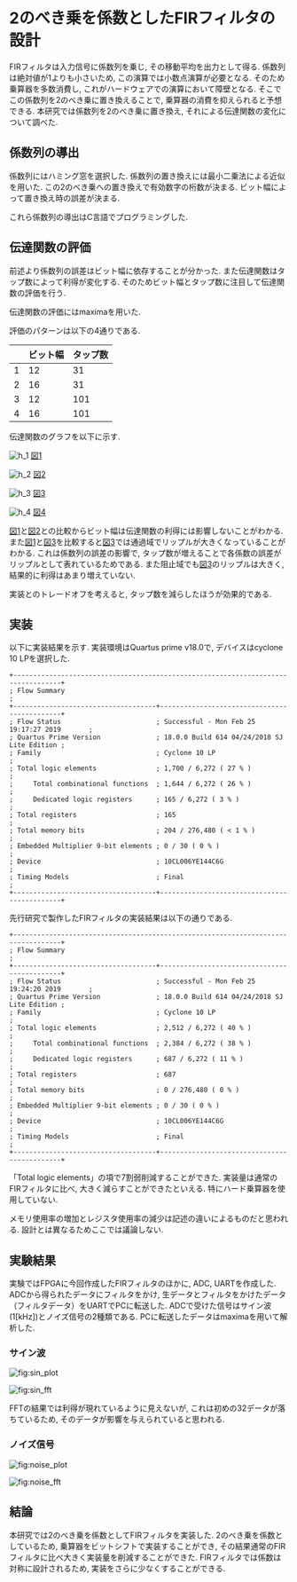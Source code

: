 # 2のべき乗を係数としたFIRフィルタの設計

FIRフィルタは入力信号に係数列を乗じ, その移動平均を出力として得る. 係数列は絶対値が1よりも小さいため, この演算では小数点演算が必要となる. そのため乗算器を多数消費し, これがハードウェアでの演算において障壁となる. そこでこの係数列を2のべき乗に置き換えることで, 乗算器の消費を抑えられると予想できる. 本研究では係数列を2のべき乗に置き換え, それによる伝達関数の変化について調べた.

## 係数列の導出

係数列にはハミング窓を選択した. 係数列の置き換えには最小二乗法による近似を用いた. この2のべき乗への置き換えで有効数字の桁数が決まる. ビット幅によって置き換え時の誤差が決まる.

これら係数列の導出はC言語でプログラミングした.

## 伝達関数の評価

前述より係数列の誤差はビット幅に依存することが分かった. また伝達関数はタップ数によって利得が変化する. そのためビット幅とタップ数に注目して伝達関数の評価を行う.

伝達関数の評価にはmaximaを用いた.

評価のパターンは以下の4通りである.

|      | ビット幅 | タップ数 |
| ---- | -------- | -------- |
| 1    | 12       | 31       |
| 2    | 16       | 31       |
| 3    | 12       | 101      |
| 4    | 16       | 101      |

伝達関数のグラフを以下に示す.

![h_1](./fig/h_1.png)
[図1](fig:h_1)

![h_2](./fig/h_2.png)
[図2](fig:h_2)

![h_3](./fig/h_3.png)
[図3](fig:h_3)

![h_4](./fig/h_4.png)
[図4](fig:h_4)

[図1](fig:h_1)と[図2](fig:h_2)との比較からビット幅は伝達関数の利得には影響しないことがわかる. また[図1](fig:h_3)と[図3](fig:h_3)を比較すると[図3](fig:h_3)では通過域でリップルが大きくなっていることがわかる. これは係数列の誤差の影響で, タップ数が増えることで各係数の誤差がリップルとして表れているためである. また阻止域でも[図3](fig:h_3)のリップルは大きく, 結果的に利得はあまり増えていない.

実装とのトレードオフを考えると, タップ数を減らしたほうが効果的である.

## 実装

以下に実装結果を示す. 実装環境はQuartus prime v18.0で, デバイスはcyclone 10 LPを選択した.
```
+----------------------------------------------------------------------------------+
; Flow Summary                                                                     ;
+------------------------------------+---------------------------------------------+
; Flow Status                        ; Successful - Mon Feb 25 19:17:27 2019       ;
; Quartus Prime Version              ; 18.0.0 Build 614 04/24/2018 SJ Lite Edition ;
; Family                             ; Cyclone 10 LP                               ;
; Total logic elements               ; 1,700 / 6,272 ( 27 % )                      ;
;     Total combinational functions  ; 1,644 / 6,272 ( 26 % )                      ;
;     Dedicated logic registers      ; 165 / 6,272 ( 3 % )                         ;
; Total registers                    ; 165                                         ;
; Total memory bits                  ; 204 / 276,480 ( < 1 % )                     ;
; Embedded Multiplier 9-bit elements ; 0 / 30 ( 0 % )                              ;
; Device                             ; 10CL006YE144C6G                             ;
; Timing Models                      ; Final                                       ;
+------------------------------------+---------------------------------------------+
```

先行研究で製作したFIRフィルタの実装結果は以下の通りである.
```
+----------------------------------------------------------------------------------+
; Flow Summary                                                                     ;
+------------------------------------+---------------------------------------------+
; Flow Status                        ; Successful - Mon Feb 25 19:24:20 2019       ;
; Quartus Prime Version              ; 18.0.0 Build 614 04/24/2018 SJ Lite Edition ;
; Family                             ; Cyclone 10 LP                               ;
; Total logic elements               ; 2,512 / 6,272 ( 40 % )                      ;
;     Total combinational functions  ; 2,384 / 6,272 ( 38 % )                      ;
;     Dedicated logic registers      ; 687 / 6,272 ( 11 % )                        ;
; Total registers                    ; 687                                         ;
; Total memory bits                  ; 0 / 276,480 ( 0 % )                         ;
; Embedded Multiplier 9-bit elements ; 0 / 30 ( 0 % )                              ;
; Device                             ; 10CL006YE144C6G                             ;
; Timing Models                      ; Final                                       ;
+------------------------------------+---------------------------------------------+
```
「Total logic elements」の項で7割弱削減することができた. 実装量は通常のFIRフィルタに比べ, 大きく減らすことができたといえる. 特にハード乗算器を使用していない.

メモリ使用率の増加とレジスタ使用率の減少は記述の違いによるものだと思われる. 設計とは異なるためここでは議論しない.

## 実験結果

実験ではFPGAに今回作成したFIRフィルタのほかに, ADC, UARTを作成した. ADCから得られたデータにフィルタをかけ, 生データとフィルタをかけたデータ（フィルタデータ）をUARTでPCに転送した. ADCで受けた信号はサイン波(1[kHz])とノイズ信号の2種類である. PCに転送したデータはmaximaを用いて解析した.

### サイン波
![fig:sin_plot](./fig/sin_plot.png)

![fig:sin_fft](./fig/sin_fft.png)

FFTの結果では利得が現れているように見えないが, これは初めの32データが落ちているため, そのデータが影響を与えられていると思われる.

### ノイズ信号
![fig:noise_plot](./fig/noise_plot.png)

![fig:noise_fft](./fig/noise_fft.png)

## 結論

本研究では2のべき乗を係数としてFIRフィルタを実装した. 2のべき乗を係数としているため, 乗算器をビットシフトで実装することができ, その結果通常のFIRフィルタに比べ大きく実装量を削減することができた. FIRフィルタでは係数は対称に設計されるため, 実装をさらに少なくすることができる. 
